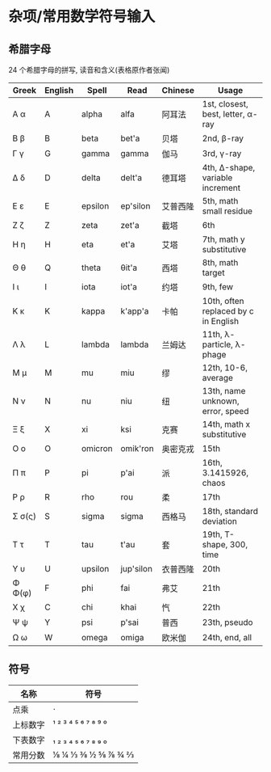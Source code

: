# 杂项/常用数学符号输入

## 希腊字母

24 个希腊字母的拼写, 读音和含义(表格原作者张闻)

| Greek  | English |  Spell  |   Read    | Chinese  |                Usage                 |
| ------ | ------- | ------- | --------- | -------- | ------------------------------------ |
| Α   α  | A       | alpha   | alfa      | 阿耳法   | 1st, closest, best, letter, α-ray    |
| Β   β  | B       | beta    | bet'a     | 贝塔     | 2nd, β-ray                           |
| Γ   γ  | G       | gamma   | gamma     | 伽马     | 3rd, γ-ray                           |
| Δ   δ  | D       | delta   | delt'a    | 德耳塔   | 4th, Δ-shape, variable increment     |
| Ε   ε  | E       | epsilon | ep'silon  | 艾普西隆 | 5th, math small residue              |
| Ζ   ζ  | Z       | zeta    | zet'a     | 截塔     | 6th                                  |
| Η   η  | H       | eta     | et'a      | 艾塔     | 7th, math y substitutive             |
| Θ   θ  | Q       | theta   | θit'a     | 西塔     | 8th, math target                     |
| Ι   ι  | I       | iota    | iot'a     | 约塔     | 9th, few                             |
| Κ   κ  | K       | kappa   | k'app'a   | 卡帕     | 10th, often replaced by c in English |
| Λ   λ  | L       | lambda  | lambda    | 兰姆达   | 11th, λ-particle, λ-phage            |
| Μ   μ  | M       | mu      | miu       | 缪       | 12th, 10-6, average                  |
| Ν   ν  | N       | nu      | niu       | 纽       | 13th, name unknown, error, speed     |
| Ξ   ξ  | X       | xi      | ksi       | 克赛     | 14th, math x substitutive            |
| Ο   ο  | O       | omicron | omik'ron  | 奥密克戎 | 15th                                 |
| Π   π  | P       | pi      | p'ai      | 派       | 16th, 3.1415926, chaos               |
| Ρ   ρ  | R       | rho     | rou       | 柔       | 17th                                 |
| Σ σ(ς) | S       | sigma   | sigma     | 西格马   | 18th, standard deviation             |
| Τ   τ  | T       | tau     | t'au      | 套       | 19th, T-shape, 300, time             |
| Υ   υ  | U       | upsilon | jup'silon | 衣普西隆 | 20th                                 |
| Φ Φ(φ) | F       | phi     | fai       | 弗艾     | 21th                                 |
| Χ   χ  | C       | chi     | khai      | 忾       | 22th                                 |
| Ψ   ψ  | Y       | psi     | p'sai     | 普西     | 23th, pseudo                         |
| Ω   ω  | W       | omega   | omiga     | 欧米伽   | 24th, end, all                       |

## 符号

|   名称   |        符号         |
| -------- | ------------------- |
| 点乘     | ⋅                   |
| 上标数字 | ¹ ² ³ ⁴ ⁵ ⁶ ⁷ ⁸ ⁹ ⁰ |
| 下表数字 | ₁ ₂ ₃ ₄ ₅ ₆ ₇ ₈ ₉ ₀ |
| 常用分数 | ⅛ ¼ ⅓ ⅜ ½ ⅝ ⅞ ¾ ⅔   |
